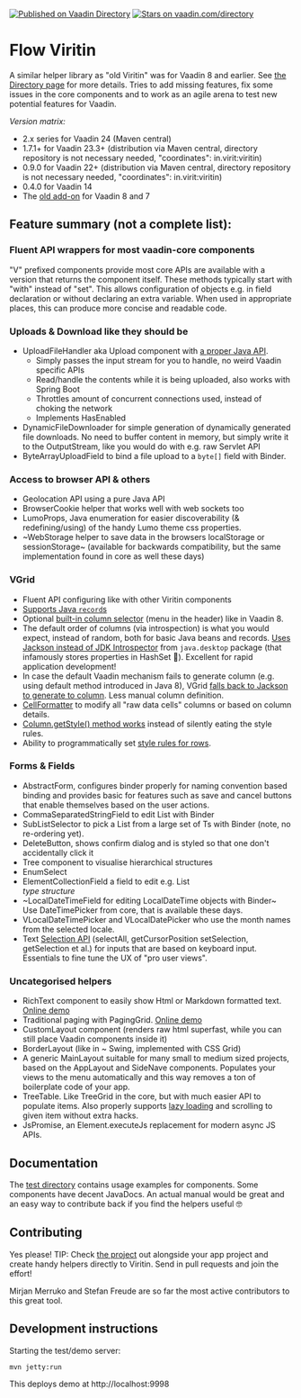 [![Published on Vaadin  Directory](https://img.shields.io/badge/Vaadin%20Directory-published-00b4f0.svg)](https://vaadin.com/directory/component/flow-viritin)
[![Stars on vaadin.com/directory](https://img.shields.io/vaadin-directory/star/flow-viritin.svg)](https://vaadin.com/directory/component/flow-viritin)

# Flow Viritin

A similar helper library as "old Viritin" was for Vaadin 8 and earlier. See [the Directory page](https://vaadin.com/directory/component/flow-viritin) for more details. Tries to add missing features, fix some issues in the core components and to work as an agile arena to test new potential features for Vaadin.

*Version matrix:*
 * 2.x series for Vaadin 24 (Maven central)
 * 1.7.1+ for Vaadin 23.3+ (distribution via Maven central, directory repository is not necessary needed, "coordinates": in.virit:viritin)
 * 0.9.0 for Vaadin 22+ (distribution via Maven central, directory repository is not necessary needed, "coordinates": in.virit:viritin)
 * 0.4.0 for Vaadin 14
 * The [old add-on](https://vaadin.com/directory/component/viritin) for Vaadin 8 and 7

## Feature summary (not a complete list):

###  Fluent API wrappers for most vaadin-core components

"V" prefixed components provide most core APIs are available with a version that returns the component itself. These methods typically start with "with" instead of "set". This allows configuration of objects
e.g. in field declaration or without declaring an extra variable. When used in appropriate places, this can produce more concise and readable code. 

### Uploads & Download like they should be

 * UploadFileHandler aka Upload component with [a proper Java API](https://vaadin.com/blog/uploads-and-downloads-inputs-and-outputs).
   * Simply passes the input stream for you to handle, no weird Vaadin specific APIs
   * Read/handle the contents while it is being uploaded, also works with Spring Boot
   * Throttles amount of concurrent connections used, instead of choking the network
   * Implements HasEnabled
 * DynamicFileDownloader for simple generation of dynamically generated file downloads. No need to buffer content in memory, but simply write it to the OutputStream, like you would do with e.g. raw Servlet API
 * ByteArrayUploadField to bind a file upload to a `byte[]` field with Binder.

### Access to browser API & others

 * Geolocation API using a pure Java API
 * BrowserCookie helper that works well with web sockets too
 * LumoProps, Java enumeration for easier discoverability (& redefining/using) of the handy Lumo theme css properties.
 * ~WebStorage helper to save data in the browsers localStorage or sessionStorage~ (available for backwards compatibility, but the same implementation found in core as well these days)

### VGrid

 * Fluent API configuring like with other Viritin components
 * [Supports Java `record`s](https://github.com/viritin/flow-viritin/blob/v24/src/test/java/org/vaadin/firitin/RecordsWithGrid.java)
 * Optional [built-in column selector](https://github.com/viritin/flow-viritin/blob/320c544e6a314115b18109d8469c2e727ac77da7/src/test/java/org/vaadin/firitin/Grids.java#L81) (menu in the header) like in Vaadin 8.
 * The default order of columns (via introspection) is what you would expect, instead of random, both for basic Java beans and records. [Uses Jackson instead of JDK Introspector](https://github.com/viritin/flow-viritin/blob/c99a31cab256ff2ed455c7413e164a87c85b507a/src/main/java/org/vaadin/firitin/components/grid/VGrid.java#L66-L75) from `java.desktop` package (that infamously stores properties in HashSet 🤦‍). Excellent for rapid application development!
 * In case the default Vaadin mechanism fails to generate column (e.g. using default method introduced in Java 8), VGrid [falls back to Jackson to generate to column](https://github.com/viritin/flow-viritin/blob/c99a31cab256ff2ed455c7413e164a87c85b507a/src/main/java/org/vaadin/firitin/components/grid/VGrid.java#L121-L147). Less manual column definition.
 * [CellFormatter](https://github.com/viritin/flow-viritin/blob/v24/src/test/java/org/vaadin/firitin/Grids.java#L45-L63) to modify all "raw data cells" columns or based on column details.
 * [Column.getStyle() method works](https://github.com/viritin/flow-viritin/blob/v24/src/test/java/org/vaadin/firitin/Grids.java#L68-L73) instead of silently eating the style rules. 
 * Ability to programmatically set [style rules for rows](https://github.com/viritin/flow-viritin/blob/fe58310e178e15be99a4ea0619549738a83d5ac8/src/test/java/org/vaadin/firitin/Grids.java#L82-L87).

### Forms & Fields

 * AbstractForm, configures binder properly for naming convention based binding and provides basic for features such as save and cancel buttons that enable themselves based on the user actions.
 * CommaSeparatedStringField to edit List<String> with Binder
 * SubListSelector to pick a List<T> from a large set of Ts with Binder (note, no re-ordering yet).
 * DeleteButton, shows confirm dialog and is styled so that one don't accidentally click it
 * Tree component to visualise hierarchical structures
 * EnumSelect
 * ElementCollectionField a field to edit e.g. List<Address> type structure
 * ~LocalDateTimeField for editing LocalDateTime objects with Binder~ Use DateTimePicker from core, that is available these days.
 * VLocalDateTimePicker and VLocalDatePicker who use the month names from the selected locale.
 * Text [Selection API](https://javadoc.dokku1.parttio.org/in.virit/viritin/2.5.2/org/vaadin/firitin/components/textfield/SelectionApi.html) (selectAll, getCursorPosition setSelection, getSelection et al.) for inputs that are based on keyboard input. Essentials to fine tune the UX of "pro user views".

### Uncategorised helpers

 * RichText component to easily show Html or Markdown formatted text. [Online demo](https://addons.dokku1.parttio.org/)
 * Traditional paging with PagingGrid. [Online demo](https://addons.dokku1.parttio.org/paginggrid)
 * CustomLayout component (renders raw html superfast, while you can still place Vaadin components inside it)
 * BorderLayout (like in ~ Swing, implemented with CSS Grid)
 * A generic MainLayout suitable for many small to medium sized projects, based on the AppLayout and SideNave components. Populates your views to the menu automatically and this way removes a ton of boilerplate code of your app.
 * TreeTable. Like TreeGrid in the core, but with much easier API to populate items. Also properly supports [lazy loading](https://vaadin.com/blog/lazy-loading-hierarchical-data-from-ui-to-database) and scrolling to given item without extra hacks.
 * JsPromise, an Element.executeJs replacement for modern async JS APIs.

## Documentation

The [test directory](https://github.com/viritin/flow-viritin/tree/v24/src/test/java/org/vaadin/firitin) contains usage examples for components. Some components have decent JavaDocs. An actual manual would be great and an easy way to contribute back if you find the helpers useful 🤓

## Contributing

Yes please! TIP: Check [the project](https://github.com/viritin/flow-viritin) out alongside your app project and create handy helpers directly to Viritin. Send in pull requests and join the effort!  

Mirjan Merruko and Stefan Freude are so far the most active contributors to this great tool.



## Development instructions

Starting the test/demo server:
```
mvn jetty:run
```

This deploys demo at http://localhost:9998
